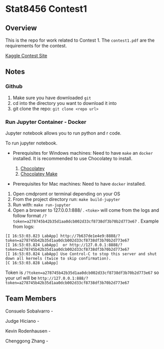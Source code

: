 # Stat8456 Contest1

## Overview

This is the repo for work related to Contest 1. The `contest1.pdf`  are the requirements for the contest.

[Kaggle Contest Site](https://www.kaggle.com/c/unodatamining-2020-1)

## Notes

### Github

1. Make sure you have downloaded `git`
2. cd into the directory you want to download it into
3. git clone the repo: `git clone <repo url>`

### Run Jupyter Container - Docker

Jupyter notebook allows you to run python and r code.

To run jupyter notebook.

* Prerequisites for Windows machines: Need to have `make` an `docker` installed. It is recommended to use Chocolatey to install.
    1. [Chocolatey](https://chocolatey.org/docs/installation)
    2. [Chocolatey Make](https://chocolatey.org/packages/make)

* Prerequisites for Mac machines: Need to have `docker` installed.

1. Open cmdpromt or terminal depending on your OS
2. From the project directory run: `make build-jupyter`
3. Run with: `make run-jupyter`
4. Open a browser to 127.0.0.1:888/<token> . `<toke>` will come from the logs and follow format `/?token=a278745b42b35d1aa0dcb002d33cf8738df3b70b2d773e67` . Example from logs:
  ```[I 16:53:03.823 LabApp] The Jupyter Notebook is running at:
[I 16:53:03.823 LabApp] http://7b637de1e4e9:8888/?token=a278745b42b35d1aa0dcb002d33cf8738df3b70b2d773e67
[I 16:53:03.824 LabApp]  or http://127.0.0.1:8888/?token=a278745b42b35d1aa0dcb002d33cf8738df3b70b2d773e67
[I 16:53:03.824 LabApp] Use Control-C to stop this server and shut down all kernels (twice to skip confirmation).
[C 16:53:03.828 LabApp]
  ```
  
  Token  is `/?token=a278745b42b35d1aa0dcb002d33cf8738df3b70b2d773e67` so your url will be `http://127.0.0.1:888/?token=a278745b42b35d1aa0dcb002d33cf8738df3b70b2d773e67`

## Team Members

Consuelo Sobalvarro -

Judge Hiciano -

Kevin Rodenhausen -

Chenggong Zhang -
